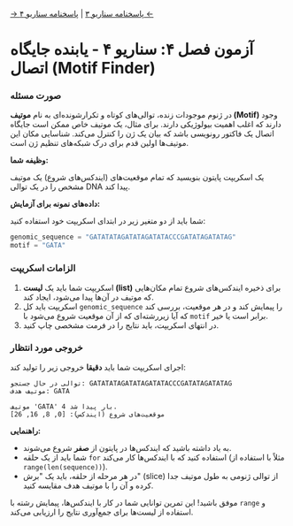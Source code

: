[→ پاسخنامه سناریو ۳](./scenario-03-answers.md) | [پاسخنامه سناریو ۴ ←](./scenario-04-answers.md)

# آزمون فصل ۴: سناریو ۴ - یابنده جایگاه اتصال (Motif Finder)

### صورت مسئله

در ژنوم موجودات زنده، توالی‌های کوتاه و تکرارشونده‌ای به نام **موتیف (Motif)** وجود دارند که اغلب اهمیت بیولوژیکی دارند. برای مثال، یک موتیف خاص ممکن است جایگاه اتصال یک فاکتور رونویسی باشد که بیان یک ژن را کنترل می‌کند. شناسایی مکان این موتیف‌ها اولین قدم برای درک شبکه‌های تنظیم ژن است.

**وظیفه شما:**

یک اسکریپت پایتون بنویسید که تمام موقعیت‌های (ایندکس‌های شروع) یک موتیف مشخص را در یک توالی DNA پیدا کند.

**داده‌های نمونه برای آزمایش:**

شما باید از دو متغیر زیر در ابتدای اسکریپت خود استفاده کنید:

```python
genomic_sequence = "GATATATAGATATAGATATACCCGATATAGATATAG"
motif = "GATA"
```

### الزامات اسکریپت

1.  اسکریپت شما باید یک **لیست (list)** برای ذخیره ایندکس‌های شروع تمام مکان‌هایی که موتیف در آن‌ها پیدا می‌شود، ایجاد کند.
2.  اسکریپت باید کل `genomic_sequence` را پیمایش کند و در هر موقعیت، بررسی کند که آیا زیررشته‌ای که از آن موقعیت شروع می‌شود با `motif` برابر است یا خیر.
3.  در انتهای اسکریپت، باید نتایج را در فرمت مشخصی چاپ کنید.

### خروجی مورد انتظار

اجرای اسکریپت شما باید **دقیقا** خروجی زیر را تولید کند:

```
توالی در حال جستجو: GATATATAGATATAGATATACCCGATATAGATATAG
موتیف هدف: GATA

موتیف 'GATA' 4 بار پیدا شد.
موقعیت‌های شروع (ایندکس): [0, 8, 16, 26]
```

**راهنمایی:**

- به یاد داشته باشید که ایندکس‌ها در پایتون از **صفر** شروع می‌شوند.
- شما باید از یک حلقه `for` استفاده کنید که با ایندکس‌ها کار می‌کند (مثلاً با استفاده از `range(len(sequence))`).
- در هر مرحله از حلقه، باید یک "برش" (slice) از توالی ژنومی به طول موتیف جدا کرده و آن را با موتیف هدف مقایسه کنید.

موفق باشید! این تمرین توانایی شما در کار با ایندکس‌ها، پیمایش رشته با `range` و استفاده از لیست‌ها برای جمع‌آوری نتایج را ارزیابی می‌کند.
